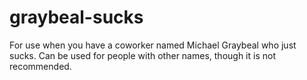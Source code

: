 # graybeal-sucks
For use when you have a coworker named Michael Graybeal who just sucks.
Can be used for people with other names, though it is not recommended.
